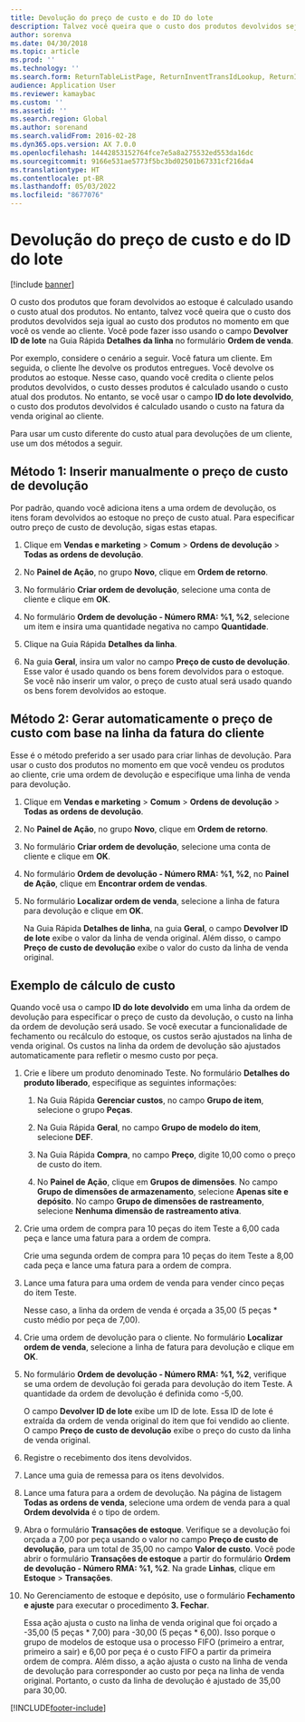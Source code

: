 ```yaml
---
title: Devolução do preço de custo e do ID do lote
description: Talvez você queira que o custo dos produtos devolvidos seja igual ao custo dos produtos no momento em que você os vende ao cliente. Você pode fazer isso usando **Retornar a ID de lote**.
author: sorenva
ms.date: 04/30/2018
ms.topic: article
ms.prod: ''
ms.technology: ''
ms.search.form: ReturnTableListPage, ReturnInventTransIdLookup, ReturnItemNumLookup
audience: Application User
ms.reviewer: kamaybac
ms.custom: ''
ms.assetid: ''
ms.search.region: Global
ms.author: sorenand
ms.search.validFrom: 2016-02-28
ms.dyn365.ops.version: AX 7.0.0
ms.openlocfilehash: 14442853152764fce7e5a8a275532ed553da16dc
ms.sourcegitcommit: 9166e531ae5773f5bc3bd02501b67331cf216da4
ms.translationtype: HT
ms.contentlocale: pt-BR
ms.lasthandoff: 05/03/2022
ms.locfileid: "8677076"
---
```

# <a name="return-cost-price-and-return-lot-id"></a>Devolução do preço de custo e do ID do lote        

[!include [banner](../includes/banner.md)]



O custo dos produtos que foram devolvidos ao estoque é calculado usando o custo atual dos produtos. No entanto, talvez você queira que o custo dos produtos devolvidos seja igual ao custo dos produtos no momento em que você os vende ao cliente. Você pode fazer isso usando o campo **Devolver ID de lote** na Guia Rápida **Detalhes da linha** no formulário **Ordem de venda**.

Por exemplo, considere o cenário a seguir. Você fatura um cliente. Em seguida, o cliente lhe devolve os produtos entregues. Você devolve os produtos ao estoque. Nesse caso, quando você credita o cliente pelos produtos devolvidos, o custo desses produtos é calculado usando o custo atual dos produtos. No entanto, se você usar o campo **ID do lote devolvido**, o custo dos produtos devolvidos é calculado usando o custo na fatura da venda original ao cliente.

Para usar um custo diferente do custo atual para devoluções de um cliente, use um dos métodos a seguir.

## <a name="method-1-manually-enter-the-return-cost-price"></a>Método 1: Inserir manualmente o preço de custo de devolução

Por padrão, quando você adiciona itens a uma ordem de devolução, os itens foram devolvidos ao estoque no preço de custo atual. Para especificar outro preço de custo de devolução, sigas estas etapas.

1.  Clique em **Vendas e marketing** \> **Comum** \> **Ordens de devolução** \> **Todas as ordens de devolução**.

2.  No **Painel de Ação**, no grupo **Novo**, clique em **Ordem de retorno**.

3.  No formulário **Criar ordem de devolução**, selecione uma conta de cliente e clique em **OK**.

4.  No formulário **Ordem de devolução - Número RMA: %1, %2**, selecione um item e insira uma quantidade negativa no campo **Quantidade**.

5.  Clique na Guia Rápida **Detalhes da linha**.

6.  Na guia **Geral**, insira um valor no campo **Preço de custo de devolução**. Esse valor é usado quando os bens forem devolvidos para o estoque. Se você não inserir um valor, o preço de custo atual será usado quando os bens forem devolvidos ao estoque.

## <a name="method-2-automatically-generate-the-cost-price-based-on-the-customer-invoice-line"></a>Método 2: Gerar automaticamente o preço de custo com base na linha da fatura do cliente

Esse é o método preferido a ser usado para criar linhas de devolução. Para usar o custo dos produtos no momento em que você vendeu os produtos ao cliente, crie uma ordem de devolução e especifique uma linha de venda para devolução.

1.  Clique em **Vendas e marketing** \> **Comum** \> **Ordens de devolução** \> **Todas as ordens de devolução**.

2.  No **Painel de Ação**, no grupo **Novo**, clique em **Ordem de retorno**.

3.  No formulário **Criar ordem de devolução**, selecione uma conta de cliente e clique em **OK**.

4.  No formulário **Ordem de devolução - Número RMA: %1, %2**, no **Painel de Ação**, clique em **Encontrar ordem de vendas**.

5.  No formulário **Localizar ordem de venda**, selecione a linha de fatura para devolução e clique em **OK**.
    
    Na Guia Rápida **Detalhes de linha**, na guia **Geral**, o campo **Devolver ID de lote** exibe o valor da linha de venda original. Além disso, o campo **Preço de custo de devolução** exibe o valor do custo da linha de venda original.

## <a name="cost-calculation-example"></a>Exemplo de cálculo de custo

Quando você usa o campo **ID do lote devolvido** em uma linha da ordem de devolução para especificar o preço de custo da devolução, o custo na linha da ordem de devolução será usado. Se você executar a funcionalidade de fechamento ou recálculo do estoque, os custos serão ajustados na linha de venda original. Os custos na linha da ordem de devolução são ajustados automaticamente para refletir o mesmo custo por peça.

1.  Crie e libere um produto denominado Teste. No formulário **Detalhes do produto liberado**, especifique as seguintes informações:
    
    1.  Na Guia Rápida **Gerenciar custos**, no campo **Grupo de item**, selecione o grupo **Peças**.
    
    2.  Na Guia Rápida **Geral**, no campo **Grupo de modelo do item**, selecione **DEF**.
    
    3.  Na Guia Rápida **Compra**, no campo **Preço**, digite 10,00 como o preço de custo do item.
    
    4.  No **Painel de Ação**, clique em **Grupos de dimensões**. No campo **Grupo de dimensões de armazenamento**, selecione **Apenas site e depósito**. No campo **Grupo de dimensões de rastreamento**, selecione **Nenhuma dimensão de rastreamento ativa**.

2.  Crie uma ordem de compra para 10 peças do item Teste a 6,00 cada peça e lance uma fatura para a ordem de compra.
    
    Crie uma segunda ordem de compra para 10 peças do item Teste a 8,00 cada peça e lance uma fatura para a ordem de compra.

3.  Lance uma fatura para uma ordem de venda para vender cinco peças do item Teste.
    
    Nesse caso, a linha da ordem de venda é orçada a 35,00 (5 peças \* custo médio por peça de 7,00).

4.  Crie uma ordem de devolução para o cliente. No formulário **Localizar ordem de venda**, selecione a linha de fatura para devolução e clique em **OK**.

5.  No formulário **Ordem de devolução - Número RMA: %1, %2**, verifique se uma ordem de devolução foi gerada para devolução do item Teste. A quantidade da ordem de devolução é definida como -5,00.
    
    O campo **Devolver ID de lote** exibe um ID de lote. Essa ID de lote é extraída da ordem de venda original do item que foi vendido ao cliente. O campo **Preço de custo de devolução** exibe o preço do custo da linha de venda original.

6.  Registre o recebimento dos itens devolvidos.

7.  Lance uma guia de remessa para os itens devolvidos.

8.  Lance uma fatura para a ordem de devolução. Na página de listagem **Todas as ordens de venda**, selecione uma ordem de venda para a qual **Ordem devolvida** é o tipo de ordem.

9.  Abra o formulário **Transações de estoque**. Verifique se a devolução foi orçada a 7,00 por peça usando o valor no campo **Preço de custo de devolução**, para um total de 35,00 no campo **Valor de custo**. Você pode abrir o formulário **Transações de estoque** a partir do formulário **Ordem de devolução - Número RMA: %1, %2**. Na grade **Linhas**, clique em **Estoque** \> **Transações**.

10. No Gerenciamento de estoque e depósito, use o formulário **Fechamento e ajuste** para executar o procedimento **3. Fechar**.
    
    Essa ação ajusta o custo na linha de venda original que foi orçado a -35,00 (5 peças \* 7,00) para -30,00 (5 peças \* 6,00). Isso porque o grupo de modelos de estoque usa o processo FIFO (primeiro a entrar, primeiro a sair) e 6,00 por peça é o custo FIFO a partir da primeira ordem de compra. Além disso, a ação ajusta o custo na linha de venda de devolução para corresponder ao custo por peça na linha de venda original. Portanto, o custo da linha de devolução é ajustado de 35,00 para 30,00.






[!INCLUDE[footer-include](../../includes/footer-banner.md)]